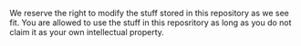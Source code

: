 We reserve the right to modify the stuff stored in this repository as we see fit. You are allowed to use the stuff in this reposritory as long as you do not claim it as your own intellectual property.
